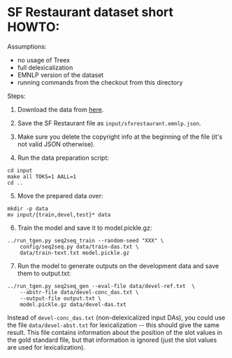 
SF Restaurant dataset short HOWTO:
==============================
Assumptions:
- no usage of Treex
- full delexicalization
- EMNLP version of the dataset
- running commands from the checkout from this directory

Steps:
1. Download the data from [here](https://www.repository.cam.ac.uk/handle/1810/251304).

2. Save the SF Restaurant file as `input/sfxrestaurant.emnlp.json`.

3. Make sure you delete the copyright info at the beginning of the file (it's not valid JSON otherwise).

4. Run the data preparation script:
```
cd input
make all TOKS=1 AALL=1
cd ..
```

5. Move the prepared data over:
```
mkdir -p data
mv input/{train,devel,test}* data
```

6. Train the model and save it to model.pickle.gz:
```
../run_tgen.py seq2seq_train --random-seed "XXX" \ 
    config/seq2seq.py data/train-das.txt \
    data/train-text.txt model.pickle.gz
```

7. Run the model to generate outputs on the development data and save them to output.txt:
```
../run_tgen.py seq2seq_gen --eval-file data/devel-ref.txt  \
    --abstr-file data/devel-conc_das.txt \
    --output-file output.txt \
    model.pickle.gz data/devel-das.txt
```
  Instead of `devel-conc_das.txt` (non-delexicalized input DAs), you could use
  the file `data/devel-abst.txt` for lexicalization -- this should give the same result. 
  This file contains information about the position of the slot values in the gold standard
  file, but that information is ignored (just the slot values are used for lexicalization).
